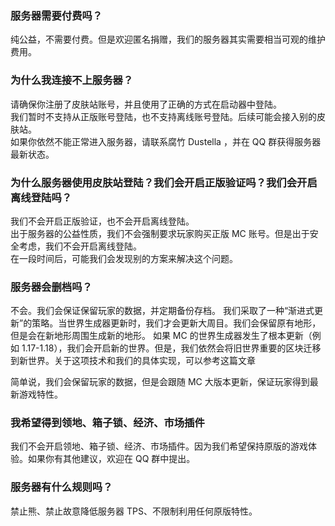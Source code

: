 ### 服务器需要付费吗？

纯公益，不需要付费。但是欢迎匿名捐赠，我们的服务器其实需要相当可观的维护费用。

### 为什么我连接不上服务器？

请确保你注册了皮肤站账号，并且使用了正确的方式在启动器中登陆。  
我们暂时不支持从正版账号登陆，也不支持离线账号登陆。后续可能会接入别的皮肤站。  
如果你依然不能正常进入服务器，请联系腐竹 Dustella ，并在 QQ 群获得服务器最新状态。

### 为什么服务器使用皮肤站登陆？我们会开启正版验证吗？我们会开启离线登陆吗？

我们不会开启正版验证，也不会开启离线登陆。  
出于服务器的公益性质，我们不会强制要求玩家购买正版 MC 账号。但是出于安全考虑，我们不会开启离线登陆。  
在一段时间后，可能我们会发现别的方案来解决这个问题。

### 服务器会删档吗？

不会。我们会保证保留玩家的数据，并定期备份存档。
我们采取了一种“渐进式更新”的策略。当世界生成器更新时，我们才会更新大周目。我们会保留原有地形，但是会在新地形周围生成新的地形。
如果 MC 的世界生成器发生了根本更新（例如 1.17-1.18），我们会开启新的世界。但是，我们依然会将旧世界重要的区块迁移到新世界。关于这项技术和我们的具体实现，可以参考这篇文章

简单说，我们会保留玩家的数据，但是会跟随 MC 大版本更新，保证玩家得到最新游戏特性。

### 我希望得到领地、箱子锁、经济、市场插件

我们不会开启领地、箱子锁、经济、市场插件。因为我们希望保持原版的游戏体验。如果你有其他建议，欢迎在 QQ 群中提出。

### 服务器有什么规则吗？

禁止熊、禁止故意降低服务器 TPS、不限制利用任何原版特性。
